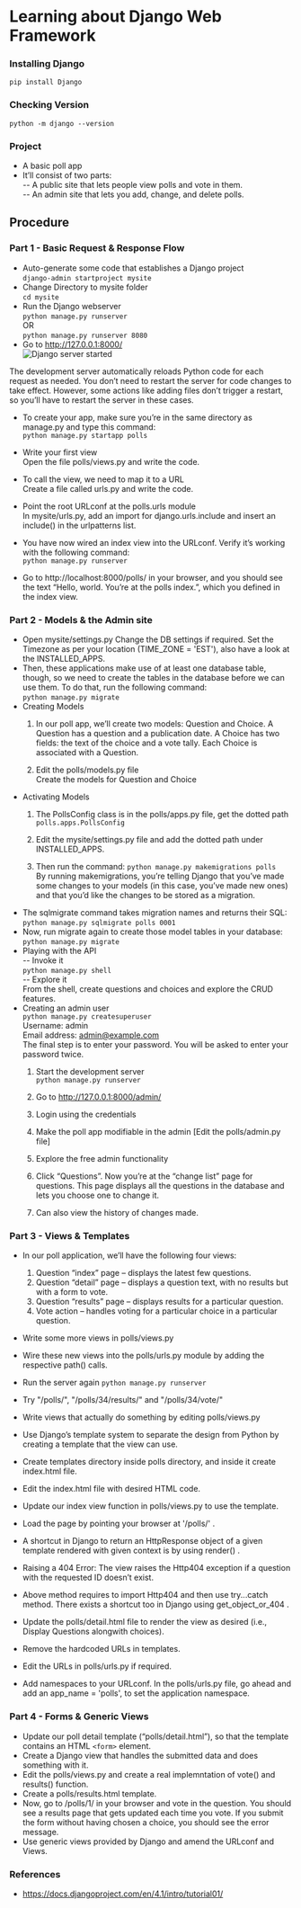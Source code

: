# Learning about Django Web Framework

### Installing Django
```pip install Django```

### Checking Version
```python -m django --version```

### Project
- A basic poll app
- It’ll consist of two parts: <br>
-- A public site that lets people view polls and vote in them. <br>
-- An admin site that lets you add, change, and delete polls. <br>

## Procedure

### Part 1 - Basic Request & Response Flow
- Auto-generate some code that establishes a Django project <br>
```django-admin startproject mysite``` <br>
- Change Directory to mysite folder <br>
```cd mysite``` <br>
- Run the Django webserver <br>
```python manage.py runserver``` <br>
OR <br>
```python manage.py runserver 8080``` <br> 
- Go to http://127.0.0.1:8000/ <br>
![Django server started](/images/ss1.png?raw=true "Django server started")

The development server automatically reloads Python code for each request as needed. You don’t need to restart the server for code changes to take effect. However, some actions like adding files don’t trigger a restart, so you’ll have to restart the server in these cases. <br>

- To create your app, make sure you’re in the same directory as manage.py and type this command: <br>
```python manage.py startapp polls```

- Write your first view <br>
Open the file polls/views.py and write the code. <br>

- To call the view, we need to map it to a URL <br>
Create a file called urls.py and write the code. <br>

- Point the root URLconf at the polls.urls module <br>
In mysite/urls.py, add an import for django.urls.include and insert an include() in the urlpatterns list. <br>

- You have now wired an index view into the URLconf. Verify it’s working with the following command: <br>
```python manage.py runserver```

- Go to http://localhost:8000/polls/ in your browser, and you should see the text “Hello, world. You’re at the polls index.”, which you defined in the index view.

### Part 2 - Models & the Admin site
- Open mysite/settings.py
Change the DB settings if required. Set the Timezone as per your location (TIME_ZONE = 'EST'), also have a look at the INSTALLED_APPS. <br>
- Then, these applications make use of at least one database table, though, so we need to create the tables in the database before we can use them. To do that, run the following command: <br>
```python manage.py migrate```
- Creating Models <br>
    1. In our poll app, we’ll create two models: Question and Choice. A Question has a question and a publication date. A Choice has two fields: the text of the choice and a vote tally. Each Choice is associated with a Question. <br>

    2. Edit the polls/models.py file <br>
    Create the models for Question and Choice
- Activating Models <br>
    1. The PollsConfig class is in the polls/apps.py file, get the dotted path ```polls.apps.PollsConfig``` <br>

    2. Edit the mysite/settings.py file and add the dotted path under INSTALLED_APPS. <br>

    3. Then run the command: ```python manage.py makemigrations polls``` <br>
By running makemigrations, you’re telling Django that you’ve made some changes to your models (in this case, you’ve made new ones) and that you’d like the changes to be stored as a migration.
- The sqlmigrate command takes migration names and returns their SQL: <br>
```python manage.py sqlmigrate polls 0001```
- Now, run migrate again to create those model tables in your database: <br>
```python manage.py migrate```
- Playing with the API <br>
-- Invoke it <br>
```python manage.py shell``` <br>
-- Explore it <br>
From the shell, create questions and choices and explore the CRUD features.
- Creating an admin user <br>
```python manage.py createsuperuser``` <br>
Username: admin <br>
Email address: admin@example.com <br>
The final step is to enter your password. You will be asked to enter your password twice. <br>
    1. Start the development server <br>
    ```python manage.py runserver```

    2. Go to  http://127.0.0.1:8000/admin/ <br>

    3. Login using the credentials <br>

    4. Make the poll app modifiable in the admin [Edit the polls/admin.py file] <br>

    5. Explore the free admin functionality <br>

    6. Click “Questions”. Now you’re at the “change list” page for questions. This page displays all the questions in the database and lets you choose one to change it. <br>

    7. Can also view the history of changes made. <br>

### Part 3 - Views & Templates
- In our poll application, we’ll have the following four views: <br>

    1. Question “index” page – displays the latest few questions. <br>
    2. Question “detail” page – displays a question text, with no results but with a form to vote. <br>
    3. Question “results” page – displays results for a particular question. <br>
    4. Vote action – handles voting for a particular choice in a particular question. <br>

- Write some more views in polls/views.py <br>
- Wire these new views into the polls/urls.py module by adding the respective path() calls. <br>
- Run the server again ```python manage.py runserver``` <br>
- Try "/polls/", "/polls/34/results/" and "/polls/34/vote/" <br>
- Write views that actually do something by editing polls/views.py <br>
- Use Django’s template system to separate the design from Python by creating a template that the view can use. <br>
- Create templates directory inside polls directory, and inside it create index.html file. <br>
- Edit the index.html file with desired HTML code. <br>
- Update our index view function in polls/views.py to use the template. <br>
- Load the page by pointing your browser at '/polls/' .<br>
- A shortcut in Django to return an HttpResponse object of a given template rendered with given context is by using render() . <br>
- Raising a 404 Error: The view raises the Http404 exception if a question with the requested ID doesn’t exist. <br>
- Above method requires to import Http404 and then use try...catch method. There exists a shortcut too in Django using get_object_or_404 . <br>
- Update the polls/detail.html file to render the view as desired (i.e., Display Questions alongwith choices). <br>
- Remove the hardcoded URLs in templates. <br>
- Edit the URLs in polls/urls.py if required. <br>
- Add namespaces to your URLconf. In the polls/urls.py file, go ahead and add an app_name = 'polls', to set the application namespace. <br>

### Part 4 - Forms & Generic Views
- Update our poll detail template (“polls/detail.html”), so that the template contains an HTML ```<form>``` element. <br>
- Create a Django view that handles the submitted data and does something with it. <br>
- Edit the polls/views.py and create a real implemntation of vote() and results() function. <br>
- Create a polls/results.html template. <br>
- Now, go to /polls/1/ in your browser and vote in the question. You should see a results page that gets updated each time you vote. If you submit the form without having chosen a choice, you should see the error message. <br>
- Use generic views provided by Django and amend the URLconf and Views.

### References
- https://docs.djangoproject.com/en/4.1/intro/tutorial01/